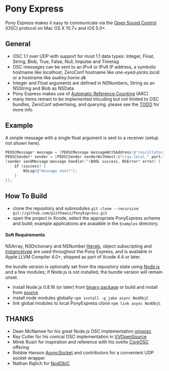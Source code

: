 
# Pony Express
Pony Express makes it easy to communicate via the [Open Sound Control](http://opensoundcontrol.org/introduction-osc) (OSC) protocol on Mac OS X 10.7+ and iOS 5.0+.

## General
- OSC 1.1 over UDP with support for most 1.1 data types: Integer, Float, String, Blob, True, False, Null, Impulse and Timetag
- OSC messages can be sent to an IPv4 or IPv6 IP address, a symbolic hostname like _localhost_, ZeroConf hostname like _one-eyed-jacks.local._ or a hostname like _audrey.horne.dk_
- Integer and Float arguments are defined in NSNumbers, String as an NSString and Blob as NSData
- Pony Express makes use of [Automatic Reference Counting](http://clang.llvm.org/docs/AutomaticReferenceCounting.html) (ARC)
- many items remain to be implemented inlcuding but not limited to OSC bundles, ZeroConf advertising, and querying. please see the [TODO](https://github.com/pizthewiz/PonyExpress/blob/master/TODO.md) for more info

## Example
A simple message with a single float argument is sent to a receiver (setup not shown here).

``` objective-c
PEOSCMessage* message = [PEOSCMessage messageWithAddress:@"/oscillator/3/frequency" typeTags:@[PEOSCMessageTypeTagFloat] arguments:@[@440.0F];
PEOSCSender* sender = [PEOSCSender senderWithHost:@"cray.local." port:31337];
[sender sendMessage:message handler:^(BOOL success, NSError* error) {
    if (success) {
        NSLog(@"message sent!");
    }
}];
```

## How To Build
- clone the repository and submodules `git clone --recursive git://github.com/pizthewiz/PonyExpress.git`
- open the project in Xcode, select the appropriate PonyExpress scheme and build; example applications are avaialble in the `Examples` directory.

#### Soft Requirements
NSArray, NSDictionary and NSNumber [literals](http://clang.llvm.org/docs/ObjectiveCLiterals.html), object subscripting and [instancetype](http://clang.llvm.org/docs/LanguageExtensions.html#objc_instancetype) are used throughout the Pony Express, and is available in Apple LLVM Compiler 4.0+, shipped as part of Xcode 4.4 or later.

the bundle version is optionally set from the repository state using [Node.js](http://nodejs.org/) and a few modules; if Node.js is not installed, the bundle version will remain unset.

- install Node.js 0.8.16 (or later) from [binary package](http://nodejs.org/dist/v0.8.16/node-v0.8.16.pkg) or build and install from [source](http://nodejs.org/dist/v0.8.16/node-v0.8.16.tar.gz)
- install node modules globally `npm install -g jake async NodObjC`
- link global modules to local PonyExpress clone `npm link async NodObjC`

## THANKS
- Dean McNamee for his great Node.js OSC implementation [omgosc](https://github.com/deanm/omgosc)
- Ray Cutler for his conical OSC implementation in [VVOpenSource](http://code.google.com/p/vvopensource/)
- Mirek Rusin for inspiration and reference with his svelte [CoreOSC](https://github.com/mirek/CoreOSC/) offering
- Robbie Hanson [AsyncSocket](https://github.com/robbiehanson/CocoaAsyncSocket) and contributors for a convenient UDP socket wrapper
- Nathan Rajlich for [NodObjC](https://github.com/TooTallNate/NodObjC)

